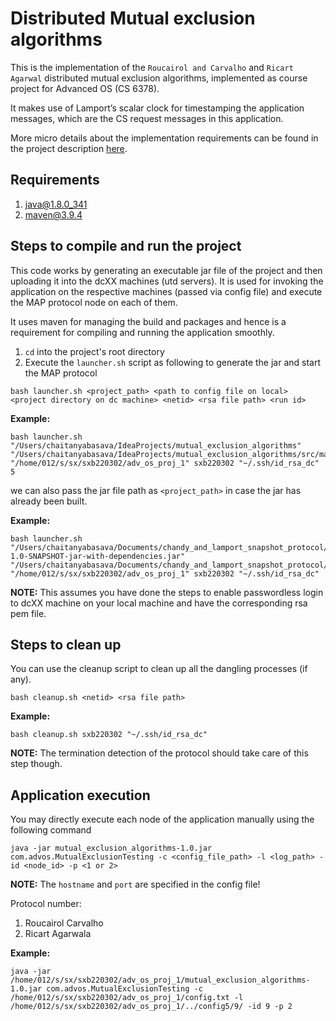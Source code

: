 # Distributed Mutual exclusion algorithms

This is the implementation of the `Roucairol and Carvalho` and `Ricart Agarwal` distributed
mutual exclusion algorithms, implemented as course project for Advanced OS (CS 6378).

It makes use of Lamport’s scalar clock for timestamping the application messages,
which are the CS request messages in this application.

More micro details about the implementation requirements can be found in the project description [here](project2.pdf).

## Requirements
1. java@1.8.0_341
2. maven@3.9.4

## Steps to compile and run the project

This code works by generating an executable jar file of the project and then uploading it into the dcXX machines (utd servers).
It is used for invoking the application on the respective machines (passed via config file) and execute the MAP protocol node on each of them.

It uses maven for managing the build and packages and hence is a requirement for compiling and running the application smoothly.

1. `cd` into the project's root directory
2. Execute the `launcher.sh` script as following to generate the jar and start the MAP protocol
```
bash launcher.sh <project_path> <path to config file on local> <project directory on dc machine> <netid> <rsa file path> <run id>
```

**Example:**
```
bash launcher.sh "/Users/chaitanyabasava/IdeaProjects/mutual_exclusion_algorithms" "/Users/chaitanyabasava/IdeaProjects/mutual_exclusion_algorithms/src/main/resources/configd_5.txt" "/home/012/s/sx/sxb220302/adv_os_proj_1" sxb220302 "~/.ssh/id_rsa_dc" 5
```

we can also pass the jar file path as `<project_path>` in case the jar has already been built.

**Example:**
```
bash launcher.sh "/Users/chaitanyabasava/Documents/chandy_and_lamport_snapshot_protocol/target/chandy_and_lamport_snapshot_protocol-1.0-SNAPSHOT-jar-with-dependencies.jar" "/Users/chaitanyabasava/Documents/chandy_and_lamport_snapshot_protocol/src/main/resources/config2.txt" "/home/012/s/sx/sxb220302/adv_os_proj_1" sxb220302 "~/.ssh/id_rsa_dc"
```

**NOTE:** This assumes you have done the steps to enable passwordless login to dcXX machine on your local machine and have the corresponding rsa pem file.

## Steps to clean up
You can use the cleanup script to clean up all the dangling processes (if any).
```
bash cleanup.sh <netid> <rsa file path>
```

**Example:**
```
bash cleanup.sh sxb220302 "~/.ssh/id_rsa_dc"
```

**NOTE:** The termination detection of the protocol should take care of this step though.

## Application execution

You may directly execute each node of the application manually using the following command
```
java -jar mutual_exclusion_algorithms-1.0.jar com.advos.MutualExclusionTesting -c <config_file_path> -l <log_path> -id <node_id> -p <1 or 2>
```

**NOTE:** The `hostname` and `port` are specified in the config file!

Protocol number:
1. Roucairol Carvalho
2. Ricart Agarwala

**Example:**
```
java -jar /home/012/s/sx/sxb220302/adv_os_proj_1/mutual_exclusion_algorithms-1.0.jar com.advos.MutualExclusionTesting -c /home/012/s/sx/sxb220302/adv_os_proj_1/config.txt -l /home/012/s/sx/sxb220302/adv_os_proj_1/../config5/9/ -id 9 -p 2
```
